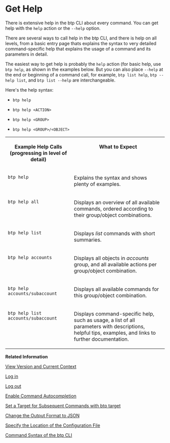 <!-- loiof8fd1e5bbf9649e1936d32fb9614677b -->

# Get Help

There is extensive help in the btp CLI about every command. You can get help with the `help` action or the `--help` option.

There are several ways to call help in the btp CLI, and there is help on all levels, from a basic entry page thats explains the syntax to very detailed command-specific help that explains the usage of a command and its parameters in detail.

The easiest way to get help is probably the `help` action \(for basic help, use `btp help`, as shown in the examples below. But you can also place `--help` at the end or beginning of a command call, for example, `btp list help`, `btp --help list`, and `btp list --help` are interchangeable.

Here's the help syntax:

-   `btp help`

-   `btp help <ACTION>`

-   `btp help <GROUP>`

-   `btp help <GROUP>/<OBJECT>`



<table>
<tr>
<th valign="top">

Example Help Calls \(progressing in level of detail\)



</th>
<th valign="top">

What to Expect



</th>
</tr>
<tr>
<td valign="top">

`btp help`



</td>
<td valign="top">

Explains the syntax and shows plenty of examples.



</td>
</tr>
<tr>
<td valign="top">

`btp help all`



</td>
<td valign="top">

Displays an overview of all available commands, ordered according to their group/object combinations.



</td>
</tr>
<tr>
<td valign="top">

`btp help list`



</td>
<td valign="top">

Displays *list* commands with short summaries.



</td>
</tr>
<tr>
<td valign="top">

`btp help accounts`



</td>
<td valign="top">

Displays all objects in *accounts* group, and all available actions per group/object combination.



</td>
</tr>
<tr>
<td valign="top">

`btp help accounts/subaccount`



</td>
<td valign="top">

Displays all available commands for this group/object combination.



</td>
</tr>
<tr>
<td valign="top">

`btp help list accounts/subaccount`



</td>
<td valign="top">

Displays command-specific help, such as usage, a list of all parameters with descriptions, helpful tips, examples, and links to further documentation.



</td>
</tr>
</table>

**Related Information**  


[View Version and Current Context](view-version-and-current-context-9c29222.md "To find out the current context you’re working in, run the command btp --info or simply btp.")

[Log in](log-in-e241b30.md "Log in with the btp CLI is on global account level.")

[Log out](log-out-9f1c87a.md "Logging out of the configured server removes all user-specific data from the configuration file.")

[Enable Command Autocompletion](enable-command-autocompletion-46355fa.md "Use command autocompletion to save keystrokes when entering command actions, group-object combinations, and their parameters in the SAP BTP command line interface (btp CLI).")

[Set a Target for Subsequent Commands with btp target](set-a-target-for-subsequent-commands-with-btp-target-720645a.md "Change the target for command calls to a directory, a subaccount, or the global account, by using the btp target command.")

[Change the Output Format to JSON](change-the-output-format-to-json-dcb85b7.md "Use the --format json option to change the output format of a command to JSON.")

[Specify the Location of the Configuration File](specify-the-location-of-the-configuration-file-e57288d.md "You can change the location of the configuration file by using the --config option or the environment variable.")

[Command Syntax of the btp CLI](command-syntax-of-the-btp-cli-69606f4.md "Each command consists of the base call btp followed by a verb (the action), a combination of group and object, and parameters.")

